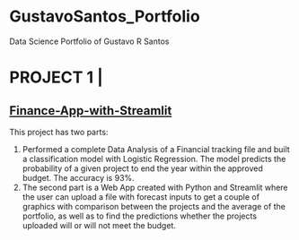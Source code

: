 # GustavoSantos_Portfolio
Data Science Portfolio of Gustavo R Santos

# PROJECT 1 |
## [Finance-App-with-Streamlit](https://github.com/gurezende/Finance-App-with-Streamlit/blob/master/README.md)

This project has two parts:
1. Performed a complete Data Analysis of a Financial tracking file and built a classification model with Logistic Regression. 
   The model predicts the probability of a given project to end the year within the approved budget. The accuracy is 93%.
2. The second part is a Web App created with Python and Streamlit where the user can upload a file with forecast inputs to get a couple of graphics with comparison between the projects and the average of the portfolio, as well as to find the predictions whether the projects uploaded will or will not meet the budget.

